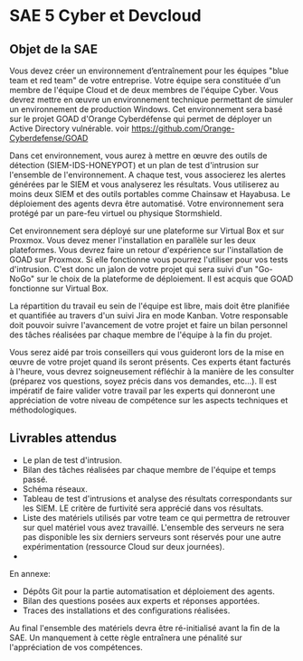 # SAE 5 Cyber et Devcloud

## Objet de la SAE

Vous devez créer un environnement d’entraînement pour les équipes "blue team et red team" de votre entreprise.
Votre équipe sera constituée d'un membre de l'équipe Cloud et de deux membres de l'équipe Cyber.
Vous devrez mettre en œuvre un environnement technique permettant de simuler un environnement de production Windows.
Cet environnement sera basé sur le projet GOAD d'Orange Cyberdéfense qui permet de déployer un Active Directory vulnérable. 
voir https://github.com/Orange-Cyberdefense/GOAD


Dans cet environnement, vous aurez à mettre en œuvre des outils de détection (SIEM-IDS-HONEYPOT)  et un plan de test d'intrusion sur l'ensemble de l'environnement. A chaque test, vous associerez les alertes générées par le SIEM et vous analyserez les résultats. Vous utiliserez au moins deux SIEM et des outils portables comme Chainsaw et Hayabusa. Le déploiement des agents devra être automatisé.
Votre environnement sera protégé par un pare-feu virtuel ou physique Stormshield.

Cet environnement sera déployé sur une plateforme sur Virtual Box et sur Proxmox. Vous devez mener l'installation en parallèle sur les deux plateformes. Vous devrez faire un retour d'expérience sur l'installation de GOAD sur Proxmox. Si elle fonctionne vous pourrez l'utiliser pour vos tests d'intrusion. C'est donc un jalon de votre projet qui sera suivi d'un "Go-NoGo" sur le choix de la plateforme de déploiement. Il est acquis que GOAD fonctionne sur Virtual Box.


La répartition du travail eu sein de l'équipe est libre, mais doit être planifiée et quantifiée au travers d'un suivi Jira en mode Kanban.
Votre responsable doit pouvoir suivre l'avancement de votre projet et faire un bilan personnel des tâches réalisées par chaque membre de l'équipe à la fin du projet.


Vous serez aidé par trois conseillers qui vous guideront lors de la mise en  œuvre de votre projet quand ils seront présents. Ces experts étant facturés à l'heure, vous devrez soigneusement réfléchir à la manière de les consulter (préparez vos questions, soyez précis dans vos demandes, etc...).
Il est impératif de faire valider votre travail par les experts qui donneront une appréciation de votre niveau de compétence sur les aspects techniques et méthodologiques.

## Livrables attendus

- Le plan de test d'intrusion.
- Bilan des tâches réalisées par chaque membre de l'équipe et temps passé.
- Schéma réseaux.
- Tableau de test d'intrusions et analyse des résultats correspondants sur les SIEM. LE critère de furtivité sera apprécié dans vos résultats.
- Liste des matériels utilisés par votre team ce qui permettra de retrouver sur quel matériel vous avez travaillé. L'ensemble des serveurs ne sera pas disponible les six derniers serveurs sont réservés pour une autre expérimentation (ressource Cloud sur deux journées).
- 
En annexe:

- Dépôts Git pour la partie automatisation et déploiement des agents.
- Bilan des questions posées aux experts et réponses apportées.
- Traces des installations et des configurations réalisées.

Au final l'ensemble des matériels devra être ré-initialisé avant la fin de la SAE. Un manquement à cette règle entraînera une pénalité sur l'appréciation de vos compétences.
